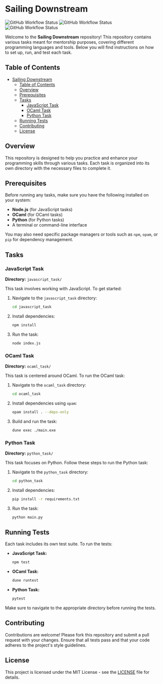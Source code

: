 # Sailing Downstream
![GitHub Workflow Status](https://img.shields.io/github/actions/workflow/status/KernelTurtle/sailing_downstream/javascript_testing.yml?branch=main&label=JavaScript%20Tests&style=flat-square)
![GitHub Workflow Status](https://img.shields.io/github/actions/workflow/status/KernelTurtle/sailing_downstream/ocaml_testing.yml?branch=main&label=OCaml%20Tests&style=flat-square)
![GitHub Workflow Status](https://img.shields.io/github/actions/workflow/status/KernelTurtle/sailing_downstream/python_testing.yml?branch=main&label=Python%20Tests&style=flat-square)

Welcome to the **Sailing Downstream** repository! This repository contains various tasks meant for mentorship purposes, covering different programming languages and tools. Below you will find instructions on how to set up, run, and test each task.

## Table of Contents

- [Sailing Downstream](#sailing-downstream)
  - [Table of Contents](#table-of-contents)
  - [Overview](#overview)
  - [Prerequisites](#prerequisites)
  - [Tasks](#tasks)
    - [JavaScript Task](#javascript-task)
    - [OCaml Task](#ocaml-task)
    - [Python Task](#python-task)
  - [Running Tests](#running-tests)
  - [Contributing](#contributing)
  - [License](#license)

## Overview

This repository is designed to help you practice and enhance your programming skills through various tasks. Each task is organized into its own directory with the necessary files to complete it.

## Prerequisites

Before running any tasks, make sure you have the following installed on your system:

- **Node.js** (for JavaScript tasks)
- **OCaml** (for OCaml tasks)
- **Python** (for Python tasks)
- A terminal or command-line interface

You may also need specific package managers or tools such as `npm`, `opam`, or `pip` for dependency management.

## Tasks

### JavaScript Task

**Directory:** `javascript_task/`

This task involves working with JavaScript. To get started:

1. Navigate to the `javascript_task` directory:
   ```bash
   cd javascript_task
   ```
2. Install dependencies:
   ```bash
   npm install
   ```
3. Run the task:
   ```bash
   node index.js
   ```

### OCaml Task

**Directory:** `ocaml_task/`

This task is centered around OCaml. To run the OCaml task:

1. Navigate to the `ocaml_task` directory:
   ```bash
   cd ocaml_task
   ```
2. Install dependencies using `opam`:
   ```bash
   opam install . --deps-only
   ```
3. Build and run the task:
   ```bash
   dune exec ./main.exe
   ```

### Python Task

**Directory:** `python_task/`

This task focuses on Python. Follow these steps to run the Python task:

1. Navigate to the `python_task` directory:
   ```bash
   cd python_task
   ```
2. Install dependencies:
   ```bash
   pip install -r requirements.txt
   ```
3. Run the task:
   ```bash
   python main.py
   ```

## Running Tests

Each task includes its own test suite. To run the tests:

- **JavaScript Task:**
  ```bash
  npm test
  ```
- **OCaml Task:**
  ```bash
  dune runtest
  ```
- **Python Task:**
  ```bash
  pytest
  ```

Make sure to navigate to the appropriate directory before running the tests.

## Contributing

Contributions are welcome! Please fork this repository and submit a pull request with your changes. Ensure that all tests pass and that your code adheres to the project's style guidelines.

## License

This project is licensed under the MIT License - see the [LICENSE](LICENSE) file for details.
